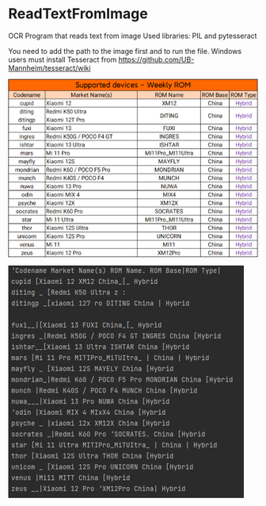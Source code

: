 # ReadTextFromImage
OCR Program that reads text from image
Used libraries:
PIL and pytesseract

You need to add the path to the image first and to run the file. 
Windows users must install Tesseract from https://github.com/UB-Mannheim/tesseract/wiki

![Image](devices_weekly_23051301.png)


![Image](console-output.png)
